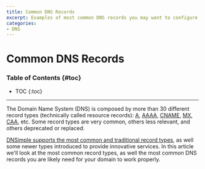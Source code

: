```yaml
---
title: Common DNS Records
excerpt: Examples of most common DNS records you may want to configure for your domain.
categories:
- DNS
---
```


# Common DNS Records

### Table of Contents {#toc}

* TOC
{:toc}

---

The Domain Name System (DNS) is composed by more than 30 different record types (technically called resource records): [A](/articles/a-record), [AAAA](/articles/aaaa-record), [CNAME](/articles/cname-record), [MX](/articles/mx-record), [CAA](/articles/caa-record), etc. Some record types are very common, others less relevant, and others deprecated or replaced.

[DNSimple supports the most common and traditional record types](/articles/supported-dns-records), as well some newer types introduced to provide innovative services. In this article we'll look at the most common record types, as well the most common DNS records you are likely need for your domain to work properly.

